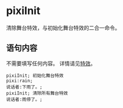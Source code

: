 # pixiInit

清除舞台特效，与初始化舞台特效的二合一命令。

## 语句内容

不需要填写任何内容。
详情请见[特效](../../webgal-script/special-effect.md)。

```webgal
pixiInit; 初始化舞台特效
pixi:rain;
说话者:下雨了。;
pixiInit; 清除所有舞台特效
说话者:雨停了。;
```
